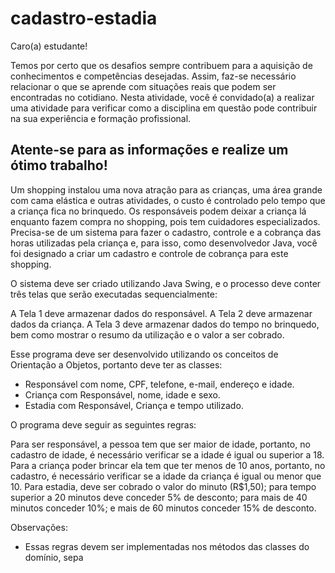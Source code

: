 # cadastro-estadia

Caro(a) estudante!

Temos por certo que os desafios sempre contribuem para a aquisição de conhecimentos e competências desejadas. Assim, faz-se necessário relacionar o que se aprende com situações reais que podem ser encontradas no cotidiano. Nesta atividade, você é convidado(a) a realizar uma atividade para verificar como a disciplina em questão pode contribuir na sua experiência e formação profissional. 

Atente-se para as informações e realize um ótimo trabalho!
-----------------

Um shopping instalou uma nova atração para as crianças, uma área grande com cama elástica e outras atividades, o custo é controlado pelo tempo que a criança fica no brinquedo. Os responsáveis podem deixar a criança lá enquanto fazem compra no shopping, pois tem cuidadores especializados. Precisa-se de um sistema para fazer o cadastro, controle e a cobrança das horas utilizadas pela criança e, para isso, como desenvolvedor Java, você foi designado a criar um cadastro e controle de cobrança para este shopping.

O sistema deve ser criado utilizando Java Swing, e o processo deve conter três telas que serão executadas sequencialmente:

A Tela 1 deve armazenar dados do responsável.
A Tela 2 deve armazenar dados da criança.
A Tela 3 deve armazenar dados do tempo no brinquedo, bem como mostrar o resumo da utilização e o valor a ser cobrado.

Esse programa deve ser desenvolvido utilizando os conceitos de Orientação a Objetos, portanto deve ter as classes:

- Responsável com nome, CPF, telefone, e-mail, endereço e idade.
- Criança com Responsável, nome, idade e sexo.
- Estadia com Responsável, Criança e tempo utilizado.

O programa deve seguir as seguintes regras:

Para ser responsável, a pessoa tem que ser maior de idade, portanto, no cadastro de idade, é necessário verificar se a idade é igual ou superior a 18.
Para a criança poder brincar ela tem que ter menos de 10 anos, portanto, no cadastro, é necessário verificar se a idade da criança é igual ou menor que 10.
Para estadia, deve ser cobrado o valor do minuto (R$1,50); para tempo superior a 20 minutos deve conceder 5% de desconto; para mais de 40 minutos conceder 10%; e mais de 60 minutos conceder 15% de desconto.

Observações:

- Essas regras devem ser implementadas nos métodos das classes do domínio, sepa
